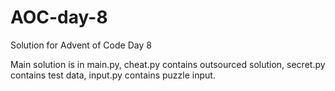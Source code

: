 # AOC-day-8
Solution for Advent of Code Day 8

Main solution is in main.py, cheat.py contains outsourced solution, secret.py contains test data, input.py contains puzzle input.

